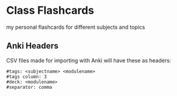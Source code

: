 # Class Flashcards

my personal flashcards for different subjects and topics

## Anki Headers

CSV files made for importing with Anki will have these as headers:

```
#tags: <subjectname> <modulename>
#tags column: 3
#deck: <modulename>
#separator: comma
```
